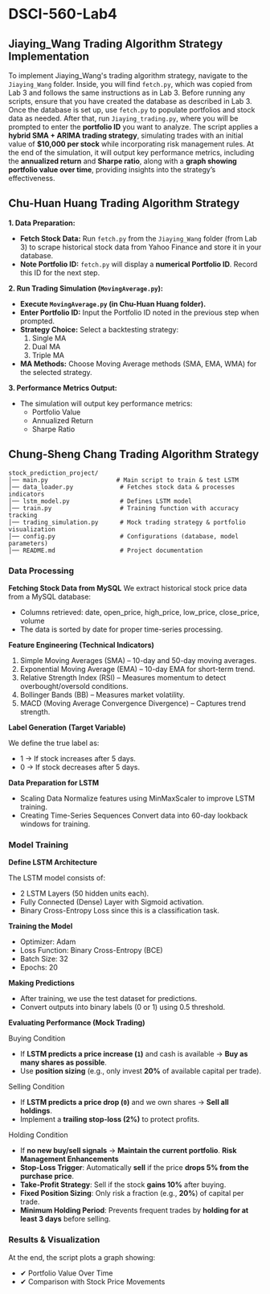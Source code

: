 # DSCI-560-Lab4


## Jiaying_Wang Trading Algorithm Strategy Implementation
To implement Jiaying_Wang's trading algorithm strategy, navigate to the `Jiaying_Wang` folder. Inside, you will find `fetch.py`, which was copied from Lab 3 and follows the same instructions as in Lab 3. Before running any scripts, ensure that you have created the database as described in Lab 3. Once the database is set up, use `fetch.py` to populate portfolios and stock data as needed. After that, run `Jiaying_trading.py`, where you will be prompted to enter the **portfolio ID** you want to analyze. The script applies a **hybrid SMA + ARIMA trading strategy**, simulating trades with an initial value of **$10,000 per stock** while incorporating risk management rules. At the end of the simulation, it will output key performance metrics, including the **annualized return** and **Sharpe ratio**, along with a **graph showing portfolio value over time**, providing insights into the strategy’s effectiveness.

## Chu-Huan Huang Trading Algorithm Strategy
**1. Data Preparation:**

   - **Fetch Stock Data:**  Run `fetch.py` from the `Jiaying_Wang` folder (from Lab 3) to scrape historical stock data from Yahoo Finance and store it in your database. 
   - **Note Portfolio ID:**  `fetch.py` will display a **numerical Portfolio ID**.  Record this ID for the next step.

**2. Run Trading Simulation (`MovingAverage.py`):**

   - **Execute `MovingAverage.py` (in Chu-Huan Huang folder).**
   - **Enter Portfolio ID:** Input the Portfolio ID noted in the previous step when prompted.
   - **Strategy Choice:** Select a backtesting strategy:
      1. Single MA
      2. Dual MA
      3. Triple MA
   - **MA Methods:** Choose Moving Average methods (SMA, EMA, WMA) for the selected strategy.

**3. Performance Metrics Output:**

   - The simulation will output key performance metrics:
      - Portfolio Value
      - Annualized Return
      - Sharpe Ratio

## Chung-Sheng Chang Trading Algorithm Strategy
```
stock_prediction_project/
│── main.py                   # Main script to train & test LSTM
│── data_loader.py             # Fetches stock data & processes indicators
│── lstm_model.py              # Defines LSTM model
│── train.py                   # Training function with accuracy tracking
│── trading_simulation.py      # Mock trading strategy & portfolio visualization
│── config.py                  # Configurations (database, model parameters)
│── README.md                  # Project documentation
```
### Data Processing

**Fetching Stock Data from MySQL**
We extract historical stock price data from a MySQL database:
- Columns retrieved: date, open_price, high_price, low_price, close_price, volume
- The data is sorted by date for proper time-series processing.

**Feature Engineering (Technical Indicators)**

1.	Simple Moving Averages (SMA) – 10-day and 50-day moving averages.
2.	Exponential Moving Average (EMA) – 10-day EMA for short-term trend.
3.	Relative Strength Index (RSI) – Measures momentum to detect overbought/oversold conditions.
4.	Bollinger Bands (BB) – Measures market volatility.
5.	MACD (Moving Average Convergence Divergence) – Captures trend strength.

**Label Generation (Target Variable)**

We define the true label as:
- 1 → If stock increases after 5 days.
- 0 → If stock decreases after 5 days.

**Data Preparation for LSTM**
- Scaling Data
Normalize features using MinMaxScaler to improve LSTM training.
- Creating Time-Series Sequences
Convert data into 60-day lookback windows for training.

### Model Training

**Define LSTM Architecture**

The LSTM model consists of:
- 2 LSTM Layers (50 hidden units each).
- Fully Connected (Dense) Layer with Sigmoid activation.
- Binary Cross-Entropy Loss since this is a classification task.

**Training the Model**
- Optimizer: Adam
- Loss Function: Binary Cross-Entropy (BCE)
- Batch Size: 32
- Epochs: 20

**Making Predictions**
- After training, we use the test dataset for predictions.
- Convert outputs into binary labels (0 or 1) using 0.5 threshold.

**Evaluating Performance (Mock Trading)**

Buying Condition
- If **LSTM predicts a price increase (`1`)** and cash is available → **Buy as many shares as possible**.
- Use **position sizing** (e.g., only invest **20%** of available capital per trade).

Selling Condition
- If **LSTM predicts a price drop (`0`)** and we own shares → **Sell all holdings**.
- Implement a **trailing stop-loss (2%)** to protect profits.

Holding Condition
- If **no new buy/sell signals** → **Maintain the current portfolio**.
**Risk Management Enhancements**
- **Stop-Loss Trigger**: Automatically **sell** if the price **drops 5% from the purchase price**.
- **Take-Profit Strategy**: Sell if the stock **gains 10%** after buying.
- **Fixed Position Sizing**: Only risk a fraction (e.g., **20%**) of capital per trade.
- **Minimum Holding Period**: Prevents frequent trades by **holding for at least 3 days** before selling.


### Results & Visualization

At the end, the script plots a graph showing:
- ✔ Portfolio Value Over Time
- ✔ Comparison with Stock Price Movements